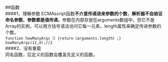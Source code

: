 ##函数   
####1、理解参数
ECMAscript函数**不介意传递进来参数的个数**，**解析器不会验证命名参数**。**参数都是值传递**。参数在内部存放在arguments数组中，但它不是Array的实例，可以用方括号语法访问它每一元素，length属性来确定传进参数的个数。  
    `function howManyArgs（）{return（arguments.length）;}`  
    `howManyArgs(12,d);//2`  
####2、没有重载  
同名函数，后定义的函数会覆盖先定义的函数。

